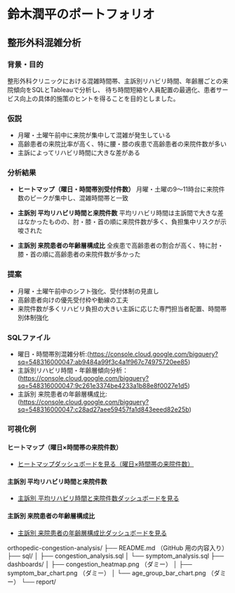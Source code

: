 # 鈴木潤平のポートフォリオ

## 整形外科混雑分析

### 背景・目的
整形外科クリニックにおける混雑時間帯、主訴別リハビリ時間、年齢層ごとの来院傾向をSQLとTableauで分析し、
待ち時間短縮や人員配置の最適化、患者サービス向上の具体的施策のヒントを得ることを目的としました。

### 仮説
- 月曜・土曜午前中に来院が集中して混雑が発生している
- 高齢患者の来院比率が高く、特に腰・膝の疾患で高齢患者の来院件数が多い
- 主訴によってリハビリ時間に大きな差がある

### 分析結果
- **ヒートマップ（曜日・時間帯別受付件数）**
  月曜・土曜の9〜11時台に来院件数のピークが集中し、混雑時間帯と一致

- **主訴別 平均リハビリ時間と来院件数**
  平均リハビリ時間は主訴間で大きな差はなかったものの、肘・膝・首の順に来院件数が多く、負担集中リスクが示唆された

- **主訴別 来院患者の年齢層構成比**
  全疾患で高齢患者の割合が高く、特に肘・膝・首の順に高齢患者の来院件数が多かった

### 提案
- 月曜・土曜午前中のシフト強化、受付体制の見直し
- 高齢患者向けの優先受付枠や動線の工夫
- 来院件数が多くリハビリ負担の大きい主訴に応じた専門担当者配置、時間帯別体制強化

### SQLファイル
- 曜日・時間帯別混雑分析:(https://console.cloud.google.com/bigquery?sq=548316000047:ab9484a99f3c4a1f967c74975720ee85)
- 主訴別リハビリ時間・年齢層傾向分析：(https://console.cloud.google.com/bigquery?sq=548316000047:9c261e3374be4233a1b88e8f0027e1d5)
- 主訴別 来院患者の年齢層構成比:(https://console.cloud.google.com/bigquery?sq=548316000047:c28ad27aee59457fa1d843eeed82e25b)

### 可視化例
#### ヒートマップ（曜日×時間帯の来院件数）
- [ヒートマップダッシュボードを見る（曜日×時間帯の来院件数）](https://public.tableau.com/views/_17505907730690/1_1?:language=ja-JP&:sid=&:redirect=auth&:display_count=n&:origin=viz_share_link)


#### 主訴別 平均リハビリ時間と来院件数
- [主訴別 平均リハビリ時間と来院件数ダッシュボードを見る](https://public.tableau.com/views/_17505908189580/2_1?:language=ja-JP&:sid=&:redirect=auth&:display_count=n&:origin=viz_share_link)


#### 主訴別 来院患者の年齢層構成比
- [主訴別 来院患者の年齢層構成比ダッシュボードを見る](https://public.tableau.com/views/_17505909176350/7?:language=ja-JP&:sid=&:redirect=auth&:display_count=n&:origin=viz_share_link)


orthopedic-congestion-analysis/
├── README.md  （GitHub 用の内容入り）
├── sql/
│   ├── congestion_analysis.sql
│   └── symptom_analysis.sql
├── dashboards/
│   ├── congestion_heatmap.png （ダミー）
│   ├── symptom_bar_chart.png （ダミー）
│   └── age_group_bar_chart.png （ダミー）
└── report/

